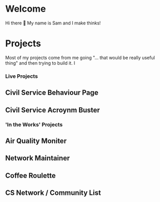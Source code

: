 # Welcome

Hi there 👋 My name is Sam and I make thinks! 

# Projects

Most of my projects come from me going "... that would be really useful thing" and then trying to build it. I 

### Live Projects

## Civil Service Behaviour Page

## Civil Service Acroynm Buster

### 'In the Works' Projects

## Air Quality Moniter

## Network Maintainer

## Coffee Roulette

## CS Network / Community List
